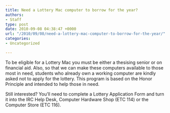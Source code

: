 ```yaml
---
title: Need a Lottery Mac computer to borrow for the year?
authors:
- Staff
type: post
date: 2010-09-08 04:38:47 +0000
url: "/2010/09/08/need-a-lottery-mac-computer-to-borrow-for-the-year/"
categories:
- Uncategorized

---
```

To be eligible for a Lottery Mac you must be either a thesising senior or on financial aid. Also, so that we can make these computers available to those most in need, students who already own a working computer are kindly asked not to apply for the lottery. This program is based on the Honor Principle and intended to help those in need.

Still interested? You’ll need to complete a Lottery Application Form and turn it into the IRC Help Desk, Computer Hardware Shop (ETC 114) or the Computer Store (ETC 116).